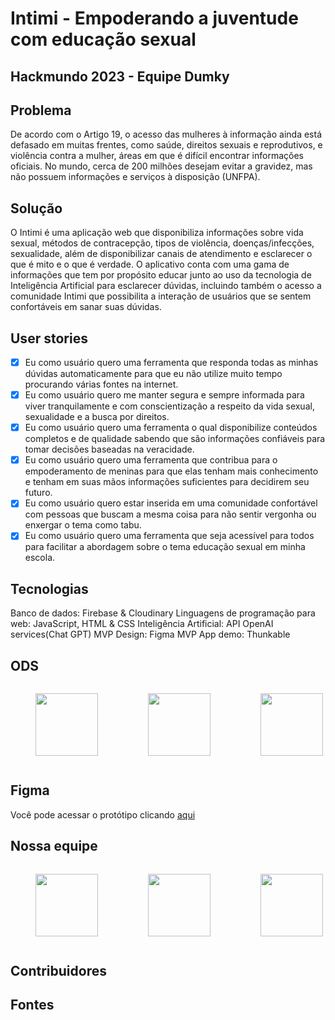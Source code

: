 # Intimi - Empoderando a juventude com educação sexual
## Hackmundo 2023 - Equipe Dumky

## Problema
De acordo com o Artigo 19,  o acesso das mulheres à informação ainda está defasado em muitas frentes, como saúde, direitos sexuais e reprodutivos, e violência contra a mulher, áreas em que é difícil encontrar informações oficiais. No mundo, cerca de 200 milhões desejam evitar a gravidez, mas não possuem informações e serviços à disposição (UNFPA).

## Solução
O Intimi é uma aplicação web que disponibiliza informações sobre vida sexual, métodos de contracepção, tipos de violência, doenças/infecções, sexualidade, além de disponibilizar canais de atendimento e esclarecer o que é mito e o que é verdade. O aplicativo conta com uma gama de informações que tem por propósito educar junto ao uso da tecnologia de Inteligência Artificial para esclarecer dúvidas, incluindo também o acesso a comunidade Intimi que possibilita a interação de usuários que se sentem confortáveis em sanar suas dúvidas.

## User stories
- [x] Eu como usuário quero uma ferramenta que responda todas as minhas dúvidas automaticamente para que eu não utilize muito tempo procurando várias fontes na internet.
- [x] Eu como usuário quero me manter segura e sempre informada para viver tranquilamente e com conscientização a respeito da vida sexual, sexualidade e a busca por direitos.
- [x] Eu como usuário quero uma ferramenta o qual disponibilize conteúdos completos e de qualidade sabendo que são informações confiáveis para tomar decisões baseadas na veracidade.
- [x] Eu como usuário quero uma ferramenta que contribua para o empoderamento de meninas para que elas tenham mais conhecimento e tenham em suas mãos informações suficientes para decidirem seu futuro.
- [x] Eu como usuário quero estar inserida em uma comunidade confortável com pessoas que buscam a mesma coisa para não sentir vergonha ou enxergar o tema como tabu.
- [x] Eu como usuário quero uma ferramenta que seja acessível para todos para facilitar a abordagem sobre o tema educação sexual em minha escola.

## Tecnologias
Banco de dados: Firebase & Cloudinary
Linguagens de programação para web: JavaScript, HTML & CSS
Inteligência Artificial: API OpenAI services(Chat GPT)
MVP Design: Figma
MVP App demo: Thunkable


## ODS
<div style="display: flex;">
  <figure>
    <img src="https://brasilnaagenda2030.files.wordpress.com/2019/10/ods3.jpg?w=640" width="100" height="100" style="display:inline-block;">
  </figure>
  <figure>
    <img src="https://sc.movimentoods.org.br/wp-content/uploads/2019/09/4.png" width="100" height="100" style="display:inline-block;">
  </figure>
  <figure>
    <img src="https://sc.movimentoods.org.br/wp-content/uploads/2019/09/5.png" width="100" height="100" style="display:inline-block;">
  </figure>
</div>

## Figma
Você pode acessar o protótipo clicando [aqui](link)

## Nossa equipe
<div style="display: flex;">
  <figure>
    <img src="https://media.licdn.com/dms/image/D4D03AQHFscEPrL9V1w/profile-displayphoto-shrink_800_800/0/1664997590903?e=1680134400&v=beta&t=ubRAK9INAxbH3TEpJTwIYNV9aNJRIuWlOu5gP1re6Io" width="100" height="100" style="display:inline-block;">
  </figure>
  <figure>
    <img src="https://media.licdn.com/dms/image/C4D03AQGhnMzxSpWXsg/profile-displayphoto-shrink_800_800/0/1645799534356?e=1680134400&v=beta&t=FuVEF5LsToPn0dd5MT0gnrsWYk-HIyFdIOtyxlKo5Rs" width="100" height="100" style="display:inline-block;">
  </figure>
  <figure>
    <img src="https://media.licdn.com/dms/image/C4D03AQFJbwNRP0BIjQ/profile-displayphoto-shrink_800_800/0/1649451917182?e=1680134400&v=beta&t=X0CQ6wEMQozCjI_9Ej06JcyghQ674WTqD7MsgRTloFI" width="100" height="100" style="display:inline-block;" onclick="https://www.linkedin.com/in/keylla-oliveira1206/">
  </figure>
</div>

## Contribuidores

## Fontes
